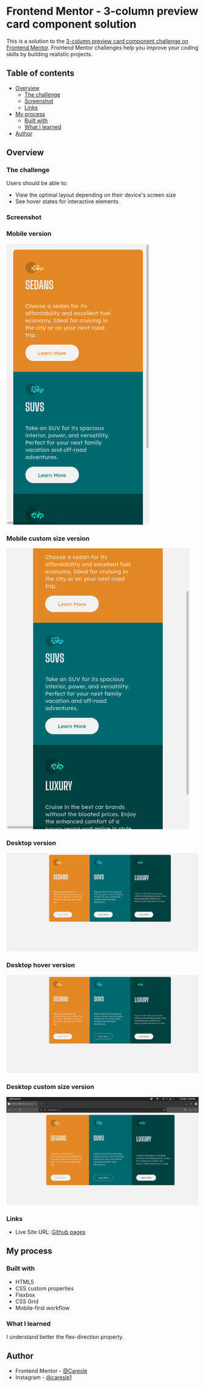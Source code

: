 # Frontend Mentor - 3-column preview card component solution

This is a solution to the [3-column preview card component challenge on Frontend Mentor](https://www.frontendmentor.io/challenges/3column-preview-card-component-pH92eAR2-). Frontend Mentor challenges help you improve your coding skills by building realistic projects. 

## Table of contents

- [Overview](#overview)
  - [The challenge](#the-challenge)
  - [Screenshot](#screenshot)
  - [Links](#links)
- [My process](#my-process)
  - [Built with](#built-with)
  - [What I learned](#what-i-learned)
- [Author](#author)

## Overview

### The challenge

Users should be able to:

- View the optimal layout depending on their device's screen size
- See hover states for interactive elements

### Screenshot

### Mobile version

![](./readme-src/mobile-version.png)

### Mobile custom size version

![](./readme-src/mobile-custom-size.png)

### Desktop version

![](./readme-src/desktop-version.png)

### Desktop hover version

![](./readme-src/desktop-hover-version.png)

### Desktop custom size version

![](./readme-src/desktop-custom-size.png)

### Links

- Live Site URL: [Github pages](https://caresle.github.io/3-column-preview-card-component/)

## My process

### Built with

- HTML5
- CSS custom properties
- Flexbox
- CSS Grid
- Mobile-first workflow

### What I learned

I understand better the flex-direction property.

## Author

- Frontend Mentor - [@Caresle](https://www.frontendmentor.io/profile/Caresle)
- Instagram - [@caresle1](https://instagram.com/caresle1)
